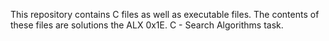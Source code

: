 This repository contains C files as well as executable files. The contents of these files are solutions the ALX 0x1E. C - Search Algorithms task.
